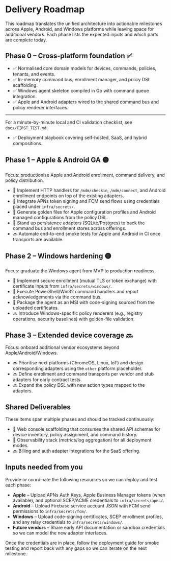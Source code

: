 # Delivery Roadmap

This roadmap translates the unified architecture into actionable milestones across Apple, Android, and Windows platforms while leaving space for additional vendors. Each phase lists the expected inputs and which parts are complete today.

## Phase 0 – Cross-platform foundation ✅

- ✅ Normalised core domain models for devices, commands, policies, tenants, and events.
- ✅ In-memory command bus, enrollment manager, and policy DSL scaffolding.
- ✅ Windows agent skeleton compiled in Go with command queue integration.
- ✅ Apple and Android adapters wired to the shared command bus and policy renderer interfaces.

---

For a minute-by-minute local and CI validation checklist, see `docs/FIRST_TEST.md`.
- ✅ Deployment playbook covering self-hosted, SaaS, and hybrid compositions.

## Phase 1 – Apple & Android GA 🟡

Focus: productionise Apple and Android enrollment, command delivery, and policy distribution.

- 🔄 Implement HTTP handlers for `/mdm/checkin`, `/mdm/connect`, and Android enrollment endpoints on top of the existing adapters.
- 🔄 Integrate APNs token signing and FCM send flows using credentials placed under `infra/secrets/`.
- 🔄 Generate golden files for Apple configuration profiles and Android managed configurations from the policy DSL.
- 🔄 Stand up persistence adapters (SQLite/Postgres) to back the command bus and enrollment stores across offerings.
- 🔜 Automate end-to-end smoke tests for Apple and Android in CI once transports are available.

## Phase 2 – Windows hardening 🟡

Focus: graduate the Windows agent from MVP to production readiness.

- 🔄 Implement secure enrollment (mutual TLS or token exchange) with certificate inputs from `infra/secrets/windows/`.
- 🔄 Execute PowerShell/Win32 command handlers and report acknowledgements via the command bus.
- 🔄 Package the agent as an MSI with code-signing sourced from the uploaded certificates.
- 🔜 Introduce Windows-specific policy renderers (e.g., registry operations, security baselines) with golden-file validation.

## Phase 3 – Extended device coverage 🔜

Focus: onboard additional vendor ecosystems beyond Apple/Android/Windows.

- 🔜 Prioritise next platforms (ChromeOS, Linux, IoT) and design corresponding adapters using the `other` platform placeholder.
- 🔜 Define enrollment and command transports per vendor and stub adapters for early contract tests.
- 🔜 Expand the policy DSL with new action types mapped to the adapters.

## Shared Deliverables

These items span multiple phases and should be tracked continuously:

- 🔄 Web console scaffolding that consumes the shared API schemas for device inventory, policy assignment, and command history.
- 🔄 Observability stack (metrics/log aggregation) for all deployment modes.
- 🔜 Billing and auth adapter integrations for the SaaS offering.

## Inputs needed from you

Provide or coordinate the following resources so we can deploy and test each phase:

- **Apple** – Upload APNs Auth Keys, Apple Business Manager tokens (when available), and optional SCEP/ACME credentials to `infra/secrets/apns/`.
- **Android** – Upload Firebase service account JSON with FCM send permissions to `infra/secrets/fcm/`.
- **Windows** – Upload code-signing certificates, SCEP enrollment profiles, and any relay credentials to `infra/secrets/windows/`.
- **Future vendors** – Share early API documentation or sandbox credentials so we can model the new adapter interfaces.

Once the credentials are in place, follow the deployment guide for smoke testing and report back with any gaps so we can iterate on the next milestone.
